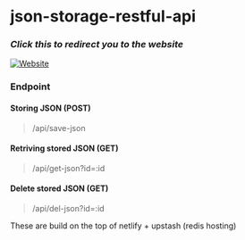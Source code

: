 # json-storage-restful-api

### ***Click this to redirect you to the website***
[![Website](https://img.shields.io/website?style=for-the-badge&url=https%3A%2F%2Fiwebp.projectxi.my.id%2F)](https://json.projectxi.my.id/)

### 
### Endpoint
#### Storing JSON (POST)
> /api/save-json
#### Retriving stored JSON (GET)
> /api/get-json?id=:id
#### Delete stored JSON (GET)
> /api/del-json?id=:id

These are build on the top of netlify + upstash (redis hosting)
